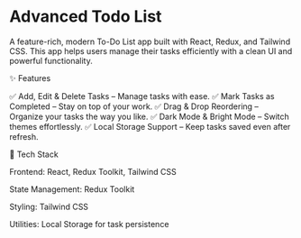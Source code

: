 # Advanced Todo List

A feature-rich, modern To-Do List app built with React, Redux, and Tailwind CSS. This app helps users manage their tasks efficiently with a clean UI and powerful functionality.

✨ Features

✅ Add, Edit & Delete Tasks – Manage tasks with ease.
✅ Mark Tasks as Completed – Stay on top of your work.
✅ Drag & Drop Reordering – Organize your tasks the way you like.
✅ Dark Mode & Bright Mode – Switch themes effortlessly.
✅ Local Storage Support – Keep tasks saved even after refresh.

🚀 Tech Stack

Frontend: React, Redux Toolkit, Tailwind CSS

State Management: Redux Toolkit

Styling: Tailwind CSS

Utilities: Local Storage for task persistence

